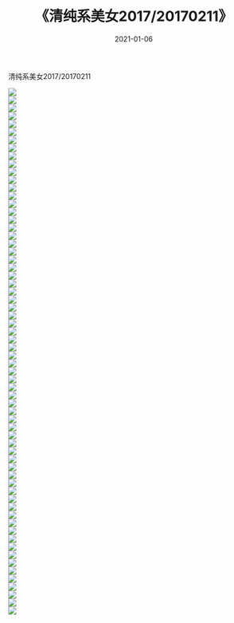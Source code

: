 ﻿---
layout: post
title:  《清纯系美女2017/20170211》
date:   2021-01-06
img: http://pic.660000.xyz/1:/清纯系美女/2017/20170211/000.jpg
categories: [美女, 清纯, 唯美]
---

清纯系美女2017/20170211

 ![](http://pic.660000.xyz/1:/清纯系美女/2017/20170211/001.png) <br>![](http://pic.660000.xyz/1:/清纯系美女/2017/20170211/002.png) <br>![](http://pic.660000.xyz/1:/清纯系美女/2017/20170211/003.png) <br>![](http://pic.660000.xyz/1:/清纯系美女/2017/20170211/004.png) <br>![](http://pic.660000.xyz/1:/清纯系美女/2017/20170211/005.png) <br>![](http://pic.660000.xyz/1:/清纯系美女/2017/20170211/006.png) <br>![](http://pic.660000.xyz/1:/清纯系美女/2017/20170211/007.png) <br>![](http://pic.660000.xyz/1:/清纯系美女/2017/20170211/008.png) <br>![](http://pic.660000.xyz/1:/清纯系美女/2017/20170211/009.png) <br>![](http://pic.660000.xyz/1:/清纯系美女/2017/20170211/010.png) <br>![](http://pic.660000.xyz/1:/清纯系美女/2017/20170211/011.png) <br>![](http://pic.660000.xyz/1:/清纯系美女/2017/20170211/012.png) <br>![](http://pic.660000.xyz/1:/清纯系美女/2017/20170211/013.png) <br>![](http://pic.660000.xyz/1:/清纯系美女/2017/20170211/014.png) <br>![](http://pic.660000.xyz/1:/清纯系美女/2017/20170211/015.png) <br>![](http://pic.660000.xyz/1:/清纯系美女/2017/20170211/016.png) <br>![](http://pic.660000.xyz/1:/清纯系美女/2017/20170211/017.png) <br>![](http://pic.660000.xyz/1:/清纯系美女/2017/20170211/018.png) <br>![](http://pic.660000.xyz/1:/清纯系美女/2017/20170211/019.png) <br>![](http://pic.660000.xyz/1:/清纯系美女/2017/20170211/020.png) <br>![](http://pic.660000.xyz/1:/清纯系美女/2017/20170211/021.png) <br>![](http://pic.660000.xyz/1:/清纯系美女/2017/20170211/022.png) <br>![](http://pic.660000.xyz/1:/清纯系美女/2017/20170211/023.png) <br>![](http://pic.660000.xyz/1:/清纯系美女/2017/20170211/024.png) <br>![](http://pic.660000.xyz/1:/清纯系美女/2017/20170211/025.png) <br>![](http://pic.660000.xyz/1:/清纯系美女/2017/20170211/026.png) <br>![](http://pic.660000.xyz/1:/清纯系美女/2017/20170211/027.png) <br>![](http://pic.660000.xyz/1:/清纯系美女/2017/20170211/028.png) <br>![](http://pic.660000.xyz/1:/清纯系美女/2017/20170211/029.png) <br>![](http://pic.660000.xyz/1:/清纯系美女/2017/20170211/030.png) <br>![](http://pic.660000.xyz/1:/清纯系美女/2017/20170211/031.png) <br>![](http://pic.660000.xyz/1:/清纯系美女/2017/20170211/032.png) <br>![](http://pic.660000.xyz/1:/清纯系美女/2017/20170211/033.png) <br>![](http://pic.660000.xyz/1:/清纯系美女/2017/20170211/034.png) <br>![](http://pic.660000.xyz/1:/清纯系美女/2017/20170211/035.png) <br>![](http://pic.660000.xyz/1:/清纯系美女/2017/20170211/036.png) <br>![](http://pic.660000.xyz/1:/清纯系美女/2017/20170211/037.png) <br>![](http://pic.660000.xyz/1:/清纯系美女/2017/20170211/038.png) <br>![](http://pic.660000.xyz/1:/清纯系美女/2017/20170211/039.png) <br>![](http://pic.660000.xyz/1:/清纯系美女/2017/20170211/040.png) <br>![](http://pic.660000.xyz/1:/清纯系美女/2017/20170211/041.png) <br>![](http://pic.660000.xyz/1:/清纯系美女/2017/20170211/042.png) <br>![](http://pic.660000.xyz/1:/清纯系美女/2017/20170211/043.png) <br>![](http://pic.660000.xyz/1:/清纯系美女/2017/20170211/044.png) <br>![](http://pic.660000.xyz/1:/清纯系美女/2017/20170211/045.png) <br>![](http://pic.660000.xyz/1:/清纯系美女/2017/20170211/046.png) <br>![](http://pic.660000.xyz/1:/清纯系美女/2017/20170211/047.png) <br>![](http://pic.660000.xyz/1:/清纯系美女/2017/20170211/048.png) <br>![](http://pic.660000.xyz/1:/清纯系美女/2017/20170211/049.png) <br>![](http://pic.660000.xyz/1:/清纯系美女/2017/20170211/050.png) <br>![](http://pic.660000.xyz/1:/清纯系美女/2017/20170211/051.png) <br>![](http://pic.660000.xyz/1:/清纯系美女/2017/20170211/052.png) <br>![](http://pic.660000.xyz/1:/清纯系美女/2017/20170211/053.png) <br>![](http://pic.660000.xyz/1:/清纯系美女/2017/20170211/054.jpg) <br>![](http://pic.660000.xyz/1:/清纯系美女/2017/20170211/055.jpg) <br>![](http://pic.660000.xyz/1:/清纯系美女/2017/20170211/056.jpg) <br>![](http://pic.660000.xyz/1:/清纯系美女/2017/20170211/057.jpg) <br>![](http://pic.660000.xyz/1:/清纯系美女/2017/20170211/058.jpg) <br>![](http://pic.660000.xyz/1:/清纯系美女/2017/20170211/059.jpg) <br>![](http://pic.660000.xyz/1:/清纯系美女/2017/20170211/060.jpg) <br>![](http://pic.660000.xyz/1:/清纯系美女/2017/20170211/061.jpg) <br>![](http://pic.660000.xyz/1:/清纯系美女/2017/20170211/062.jpg) <br>![](http://pic.660000.xyz/1:/清纯系美女/2017/20170211/063.jpg) <br>![](http://pic.660000.xyz/1:/清纯系美女/2017/20170211/064.jpg) <br>![](http://pic.660000.xyz/1:/清纯系美女/2017/20170211/065.png) <br>![](http://pic.660000.xyz/1:/清纯系美女/2017/20170211/066.png) <br>